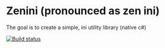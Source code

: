 Zenini (pronounced as zen ini)
======

The goal is to create a simple, ini utility library (native c#)

[![Build status](https://ci.appveyor.com/api/projects/status/kvrqlf4096x28kpl)](https://ci.appveyor.com/project/tommarien/zenini)